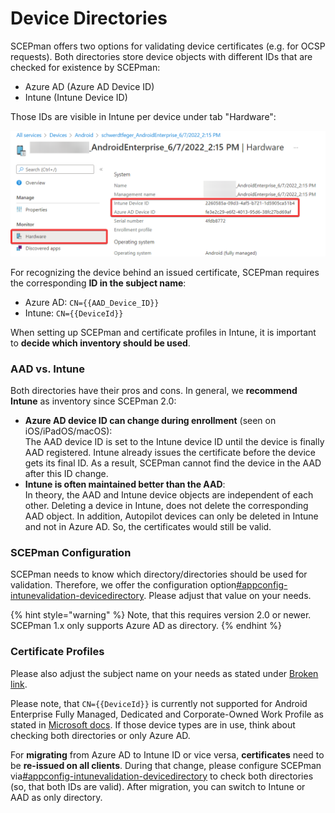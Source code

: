 # Device Directories

SCEPman offers two options for validating device certificates (e.g. for OCSP requests). Both directories store device objects with different IDs that are checked for existence by SCEPman:

* Azure AD (Azure AD Device ID)
* Intune (Intune Device ID)

Those IDs are visible in Intune per device under tab "Hardware":

![](<../.gitbook/assets/image (4).png>)

For recognizing the device behind an issued certificate, SCEPman requires the corresponding **ID in the subject name**:

* Azure AD: `CN={{AAD_Device_ID}}`
* Intune: `CN={{DeviceId}}`

When setting up SCEPman and certificate profiles in Intune, it is important to **decide which inventory should be used**.

### AAD vs. Intune

Both directories have their pros and cons. In general, we **recommend Intune** as inventory since SCEPman 2.0:

* **Azure AD device ID can change during enrollment** (seen on iOS/iPadOS/macOS):\
  The AAD device ID is set to the Intune device ID until the device is finally AAD registered. Intune already issues the certificate before the device gets its final ID. As a result, SCEPman cannot find the device in the AAD after this ID change.
* **Intune is often maintained better than the AAD**:\
  In theory, the AAD and Intune device objects are independent of each other. Deleting a device in Intune, does not delete the corresponding AAD object. In addition, Autopilot devices can only be deleted in Intune and not in Azure AD. So, the certificates would still be valid.

### SCEPman Configuration

SCEPman needs to know which directory/directories should be used for validation. Therefore, we offer the configuration option[#appconfig-intunevalidation-devicedirectory](../scepman-configuration/optional/application-settings/intune-validation.md#appconfig-intunevalidation-devicedirectory "mention"). Please adjust that value on your needs.

{% hint style="warning" %}
Note, that this requires version 2.0 or newer. SCEPman 1.x only supports Azure AD as directory.
{% endhint %}

### Certificate Profiles

Please also adjust the subject name on your needs as stated under [Broken link](broken-reference "mention").

Please note, that `CN={{DeviceId}}` is currently not supported for Android Enterprise Fully Managed, Dedicated and Corporate-Owned Work Profile as stated in [Microsoft docs](https://docs.microsoft.com/en-us/mem/intune/protect/certificates-profile-scep#create-a-scep-certificate-profile). If those device types are in use, think about checking both directories or only Azure AD.

For **migrating** from Azure AD to Intune ID or vice versa, **certificates** need to be **re-issued on all clients**. During that change, please configure SCEPman via[#appconfig-intunevalidation-devicedirectory](../scepman-configuration/optional/application-settings/intune-validation.md#appconfig-intunevalidation-devicedirectory "mention") to check both directories (so, that both IDs are valid). After migration, you can switch to Intune or AAD as only directory.

